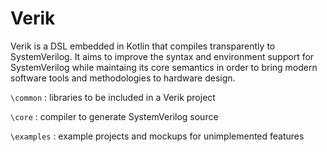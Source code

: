 # Verik

Verik is a DSL embedded in Kotlin that compiles transparently to SystemVerilog. It aims to improve the syntax and
environment support for SystemVerilog while maintaing its core semantics in order to bring modern software tools and
methodologies to hardware design.

`\common` : libraries to be included in a Verik project

`\core` : compiler to generate SystemVerilog source

`\examples` : example projects and mockups for unimplemented features
